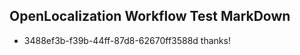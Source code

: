 ## OpenLocalization Workflow Test MarkDown
* 3488ef3b-f39b-44ff-87d8-62670ff3588d 
thanks!<!--HONumber=Mar16_HO3-->
